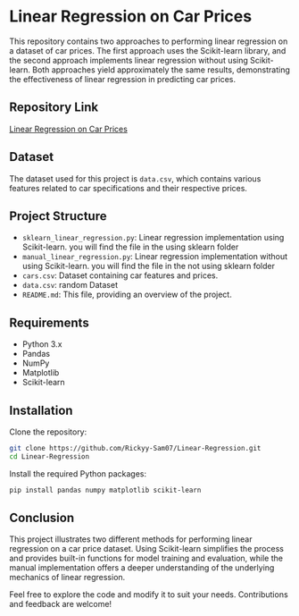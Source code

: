 
# Linear Regression on Car Prices

This repository contains two approaches to performing linear regression on a dataset of car prices. The first approach uses the Scikit-learn library, and the second approach implements linear regression without using Scikit-learn. Both approaches yield approximately the same results, demonstrating the effectiveness of linear regression in predicting car prices.

## Repository Link

[Linear Regression on Car Prices](https://github.com/Rickyy-Sam07/Linear-Regression.git)

## Dataset

The dataset used for this project is `data.csv`, which contains various features related to car specifications and their respective prices.

## Project Structure

- `sklearn_linear_regression.py`: Linear regression implementation using Scikit-learn. you will find the file in the using sklearn folder
- `manual_linear_regression.py`: Linear regression implementation without using Scikit-learn. you will find the file in the  not using sklearn folder
- `cars.csv`: Dataset containing car features and prices.
- `data.csv`: random Dataset 
- `README.md`: This file, providing an overview of the project.

## Requirements

- Python 3.x
- Pandas
- NumPy
- Matplotlib
- Scikit-learn

## Installation

Clone the repository:

```bash
git clone https://github.com/Rickyy-Sam07/Linear-Regression.git
cd Linear-Regression
```

Install the required Python packages:

```bash
pip install pandas numpy matplotlib scikit-learn
```

## Conclusion

This project illustrates two different methods for performing linear regression on a car price dataset. Using Scikit-learn simplifies the process and provides built-in functions for model training and evaluation, while the manual implementation offers a deeper understanding of the underlying mechanics of linear regression.

Feel free to explore the code and modify it to suit your needs. Contributions and feedback are welcome!
```

